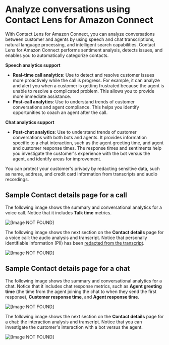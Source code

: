 # Analyze conversations using Contact Lens for Amazon Connect<a name="analyze-conversations"></a>

With Contact Lens for Amazon Connect, you can analyze conversations between customer and agents by using speech and chat transcriptions, natural language processing, and intelligent search capabilities\. Contact Lens for Amazon Connect performs sentiment analysis, detects issues, and enables you to automatically categorize contacts\. 

**Speech analytics support**
+ **Real\-time call analytics**: Use to detect and resolve customer issues more proactively while the call is progress\. For example, it can analyze and alert you when a customer is getting frustrated because the agent is unable to resolve a complicated problem\. This allows you to provide more immediate assistance\. 
+ **Post\-call analytics**: Use to understand trends of customer conversations and agent compliance\. This helps you identify opportunities to coach an agent after the call\.

**Chat analytics support**
+ **Post\-chat analytics**: Use to understand trends of customer conversations with both bots and agents\. It provides information specific to a chat interaction, such as the agent greeting time, and agent and customer response times\. The response times and sentiments help you investigate the customer's experience with the bot versus the agent, and identify areas for improvement\. 

You can protect your customer's privacy by redacting sensitive data, such as name, address, and credit card information from transcripts and audio recordings\. 

## Sample Contact details page for a call<a name="sample-contactdetails-call"></a>

The following image shows the summary and conversational analytics for a voice call\. Notice that it includes **Talk time** metrics\.

![\[Image NOT FOUND\]](http://docs.aws.amazon.com/connect/latest/adminguide/images/contactlens-contactdetails-call1b.png)

The following image shows the next section on the **Contact details** page for a voice call: the audio analysis and transcript\. Notice that personally identifiable information \(PII\) has been [ redacted from the transcript](sensitive-data-redaction.md)\. 

![\[Image NOT FOUND\]](http://docs.aws.amazon.com/connect/latest/adminguide/images/contactlens-contactdetails-call2b.png)

## Sample Contact details page for a chat<a name="sample-contactdetails-chat"></a>

The following image shows the summary and conversational analytics for a chat\. Notice that it includes chat response metrics, such as **Agent greeting time** \(the time from the agent joining the chat to when they send the first response\), **Customer response time**, and **Agent response time**\.

![\[Image NOT FOUND\]](http://docs.aws.amazon.com/connect/latest/adminguide/images/contactlens-contactdetails-chat1b.png)

The following image shows the next section on the **Contact details** page for a chat: the interaction analysis and transcript\. Notice that you can investigate the customer's interaction with a bot versus the agent\.

![\[Image NOT FOUND\]](http://docs.aws.amazon.com/connect/latest/adminguide/images/contactlens-contactdetails-chat2b.png)